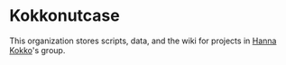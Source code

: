 # Kokkonutcase 

This organization stores scripts, data, and the wiki for projects in [Hanna Kokko](https://www.kokkonuts.org/)'s group.
